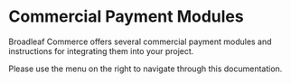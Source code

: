 # Commercial Payment Modules

Broadleaf Commerce offers several commercial payment modules and instructions for integrating them into your project.

Please use the menu on the right to navigate through this documentation.
